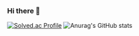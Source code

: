 ### Hi there 👋
[![Solved.ac Profile](http://mazassumnida.wtf/api/v2/generate_badge?boj=pong0882)](https://solved.ac/pong0882/)
![Anurag's GitHub stats](https://github-readme-stats.vercel.app/api?username=Pong0882&show_icons=true&theme=radical)
<!--
**Pong0882/Pong0882** is a ✨ _special_ ✨ repository because its `README.md` (this file) appears on your GitHub profile.

Here are some ideas to get you started:

- 🔭 I’m currently working on ...
- 🌱 I’m currently learning ...
- 👯 I’m looking to collaborate on ...
- 🤔 I’m looking for help with ...
- 💬 Ask me about ...
- 📫 How to reach me: ...
- 😄 Pronouns: ...
- ⚡ Fun fact: ...
-->
